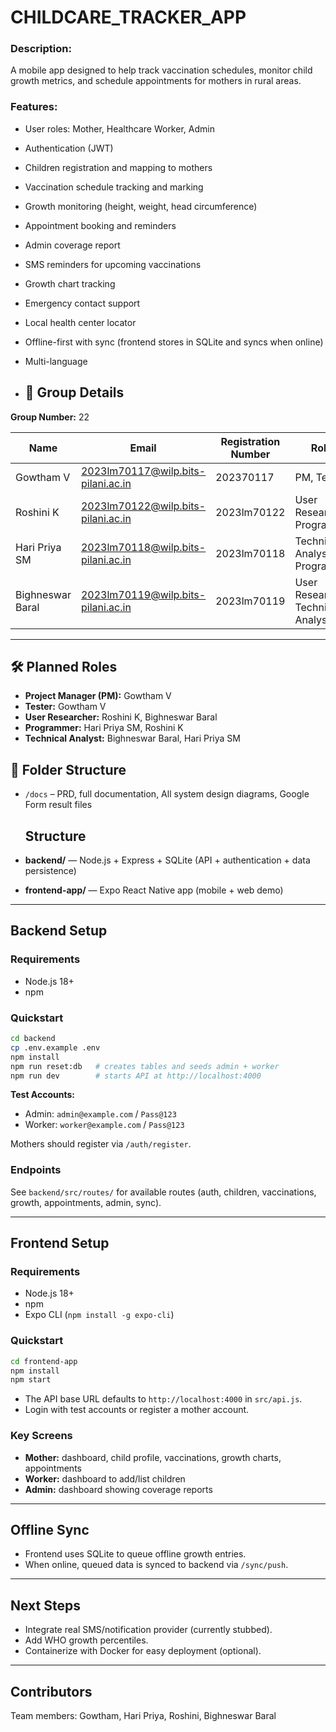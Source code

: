 # CHILDCARE_TRACKER_APP
### Description:
A mobile app designed to help track vaccination schedules, monitor child growth metrics, and schedule appointments for mothers in rural areas.

### Features:
- User roles: Mother, Healthcare Worker, Admin
- Authentication (JWT)
- Children registration and mapping to mothers
- Vaccination schedule tracking and marking
- Growth monitoring (height, weight, head circumference)
- Appointment booking and reminders
- Admin coverage report
- SMS reminders for upcoming vaccinations
- Growth chart tracking
- Emergency contact support
- Local health center locator
- Offline-first with sync (frontend stores in SQLite and syncs when online)
- Multi-language 

- ## 👥 Group Details
 
**Group Number:** 22
 
| Name         | Email                   | Registration Number | Roles                              |
|--------------|-------------------------|---------------------|-------------------------------------|
| Gowtham V  | 2023lm70117@wilp.bits-pilani.ac.in | 202370117      | PM, Tester                         |
| Roshini K    | 2023lm70122@wilp.bits-pilani.ac.in   | 2023lm70122      | User Researcher, Programmer        |
| Hari Priya SM   | 2023lm70118@wilp.bits-pilani.ac.in   | 2023lm70118      | Technical Analyst, Programmer      |
| Bighneswar Baral | 2023lm70119@wilp.bits-pilani.ac.in | 2023lm70119      | User Researcher, Technical Analyst  |

 
---
 
## 🛠️ Planned Roles
 
- **Project Manager (PM):** Gowtham V
- **Tester:** Gowtham V
- **User Researcher:** Roshini K, Bighneswar Baral
- **Programmer:** Hari Priya SM, Roshini K
- **Technical Analyst:** Bighneswar Baral, Hari Priya SM



## 📁 Folder Structure
 
- `/docs` – PRD, full documentation, All system design diagrams, Google Form result files

  ## Structure
- **backend/** — Node.js + Express + SQLite (API + authentication + data persistence)
- **frontend-app/** — Expo React Native app (mobile + web demo)
---

## Backend Setup

### Requirements
- Node.js 18+
- npm

### Quickstart
```bash
cd backend
cp .env.example .env
npm install
npm run reset:db   # creates tables and seeds admin + worker
npm run dev        # starts API at http://localhost:4000
```

**Test Accounts:**
- Admin: `admin@example.com` / `Pass@123`
- Worker: `worker@example.com` / `Pass@123`

Mothers should register via `/auth/register`.

### Endpoints
See `backend/src/routes/` for available routes (auth, children, vaccinations, growth, appointments, admin, sync).

---

## Frontend Setup

### Requirements
- Node.js 18+
- npm
- Expo CLI (`npm install -g expo-cli`)

### Quickstart
```bash
cd frontend-app
npm install
npm start
```

- The API base URL defaults to `http://localhost:4000` in `src/api.js`.
- Login with test accounts or register a mother account.

### Key Screens
- **Mother:** dashboard, child profile, vaccinations, growth charts, appointments
- **Worker:** dashboard to add/list children
- **Admin:** dashboard showing coverage reports

---

## Offline Sync
- Frontend uses SQLite to queue offline growth entries.
- When online, queued data is synced to backend via `/sync/push`.

---

## Next Steps
- Integrate real SMS/notification provider (currently stubbed).
- Add WHO growth percentiles.
- Containerize with Docker for easy deployment (optional).

---

## Contributors
Team members: Gowtham, Hari Priya, Roshini, Bighneswar Baral


  
